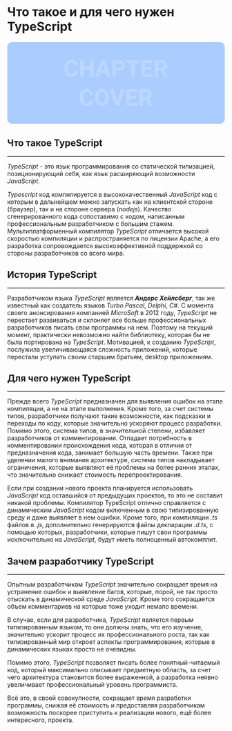 # Что такое и для чего нужен TypeScript
![Chapter Cover](./images/chapter-cover.png)
## Что такое TypeScript
________________

*TypeScript* - это язык программирования со статической типизацией, позиционирующий себя, как язык расширяющий возможности *JavaScript*.  
  
*Typescript* код компилируется в высококачественный *JavaScript* код с которым в дальнейшем можно запускать как на клиентской стороне (браузер), так и на стороне сервера (*nodejs*). Качество сгенерированного кода сопоставимо с кодом, написанным профессиональным разработчиком с большим стажем. Мультиплатформенный компилятор *TypeScript* отличается высокой скоростью компиляции и  распространяется по лицензии Apache, а его разработка сопровождается высокоэффективной поддержкой со стороны разработчиков со всего мира.

## История TypeScript
________________

Разработчиком языка *TypeScript* является ***Андерс Хейлсберг***, так же известный как создатель языков *Turbo Pascal*, *Delphi*, *C#*. С момента своего анонсирования компанией *MicroSoft* в 2012 году, *TypeScript* не перестает развиваться и склоняет все больше профессиональных разработчиков писать свои программы на нем. Поэтому на текущий момент, практически невозможно найти библиотеку, которая бы не была портирована на *TypeScript*. Мотивацией, к созданию *TypeScript*, послужила увеличивающаяся сложность приложений, которые перестали уступать своим старшим братьям, desktop приложениям.


## Для чего нужен TypeScript
________________

Прежде всего *TypeScript* предназначен для выявления ошибок на этапе компиляции, а не на этапе выполнения. Кроме того, за счет системы типов, разработчики получают такие возможности, как подсказки и переходы по коду, которые значительно ускоряют процесс разработки. Помимо этого, система типов, в значительной степени, избавляет разработчиков от комментирования. Отпадает потребность в комментировании происхождения кода, которая в отличии от предназначения кода, занимает большую часть времени. Также при уделении малого внимания архитектуре, система типов накладывает ограничения, которые выявляют её проблемы на более ранних этапах, что значительно снижает стоимость перепроектирования.

Если при создании нового проекта планируется использовать *JavaScript* код оставшийся от предыдущих проектов, то это не составит никакой проблемы. Компилятор TypeScript отлично справляется с динамическим *JavaScript* кодом включенным в свою типизированную среду и даже выявляет в нем ошибки. Кроме того, при компиляции *.ts* файлов в *.js*, дополнительно генерируются файлы декларации *.d.ts*, с помощью которых, разработчики, которые пишут  свои программы исключительно на *JavaScript*, будут иметь полноценный автокомплит.

## Зачем разработчику TypeScript
________________

Опытным разработчикам *TypeScript* значительно сокращает время на устранение ошибок и выявление багов, которые, порой, не так просто отыскать в динамической среде *JavaScript*. Кроме того сокращается объем комментариев на которые тоже уходит немало времени.

В случае, если для разработчика, *TypeScript* является первым типизированным языком, то они должны знать, что его изучение, значительно ускорит процесс их профессионального роста, так как типизированный мир откроет аспекты программирования, которые в динамических языках просто не очевидны.

Помимо этого, *TypeScript* позволяет писать более понятный-читаемый код, который максимально описывает предметную область, за счет чего архитектура становится более выраженной, а разработка неявно увеличивает профессиональный уровень программиста.

Всё это, в своей совокупности, сокращает время разработки программы, снижая её стоимость и предоставляя разработчикам возможность поскорее приступить к реализации нового, ещё более интересного, проекта.
